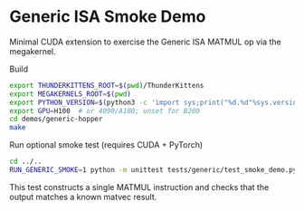 # Generic ISA Smoke Demo

Minimal CUDA extension to exercise the Generic ISA MATMUL op via the megakernel.

Build

```bash
export THUNDERKITTENS_ROOT=$(pwd)/ThunderKittens
export MEGAKERNELS_ROOT=$(pwd)
export PYTHON_VERSION=$(python3 -c 'import sys;print("%d.%d"%sys.version_info[:2])')
export GPU=H100  # or 4090/A100; unset for B200
cd demos/generic-hopper
make
```

Run optional smoke test (requires CUDA + PyTorch)

```bash
cd ../..
RUN_GENERIC_SMOKE=1 python -m unittest tests/generic/test_smoke_demo.py::TestGenericSmokeDemo::test_matmul_smoke -v
```

This test constructs a single MATMUL instruction and checks that the output matches a known matvec result.

